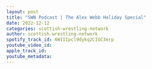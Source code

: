 ```yaml
---
layout: post
title: "SWN Podcast | The Alex Webb Holiday Special"
date: 2022-12-12
categories: scottish-wrestling-network
author: scottish-wrestling-network
spotify_track_id: 6WIIIpcl9dykq2CIGC3erp
youtube_video_id: 
apple_track_id: 
youtube_metadata: 
---
```

